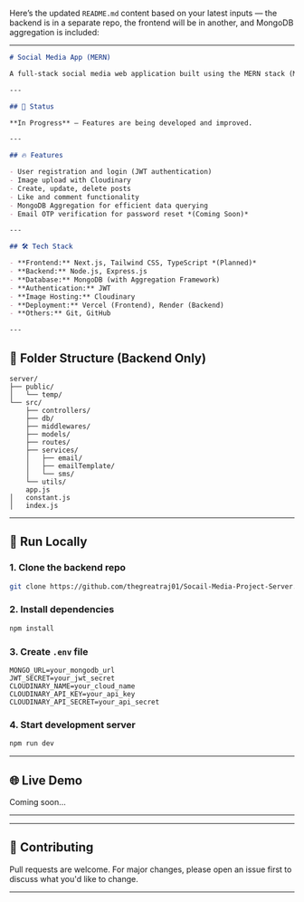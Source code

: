 Here’s the updated `README.md` content based on your latest inputs — the backend is in a separate repo, the frontend will be in another, and MongoDB aggregation is included:

---

```md
# Social Media App (MERN)

A full-stack social media web application built using the MERN stack (MongoDB, Express.js, React.js, Node.js). The app allows users to register, log in, create posts, like, and comment on others' posts. Image uploads are handled via Cloudinary, and user authentication is secured using JWT.

---

## 🚧 Status

**In Progress** – Features are being developed and improved.

---

## 🔥 Features

- User registration and login (JWT authentication)
- Image upload with Cloudinary
- Create, update, delete posts
- Like and comment functionality
- MongoDB Aggregation for efficient data querying
- Email OTP verification for password reset *(Coming Soon)*

---

## 🛠 Tech Stack

- **Frontend:** Next.js, Tailwind CSS, TypeScript *(Planned)*
- **Backend:** Node.js, Express.js
- **Database:** MongoDB (with Aggregation Framework)
- **Authentication:** JWT
- **Image Hosting:** Cloudinary
- **Deployment:** Vercel (Frontend), Render (Backend)
- **Others:** Git, GitHub

---

```
## 📁 Folder Structure (Backend Only)

```
server/
├── public/
│   └── temp/
└── src/
    ├── controllers/
    ├── db/
    ├── middlewares/
    ├── models/
    ├── routes/
    ├── services/
    │   ├── email/
    │   ├── emailTemplate/
    │   └── sms/
    └── utils/
    app.js
│   constant.js
│   index.js
```


---

## 🧪 Run Locally

### 1. Clone the backend repo
```bash
git clone https://github.com/thegreatraj01/Socail-Media-Project-Server.git

```

### 2. Install dependencies
```bash
npm install
```

### 3. Create `.env` file
```
MONGO_URL=your_mongodb_url
JWT_SECRET=your_jwt_secret
CLOUDINARY_NAME=your_cloud_name
CLOUDINARY_API_KEY=your_api_key
CLOUDINARY_API_SECRET=your_api_secret
```

### 4. Start development server
```bash
npm run dev
```

---

## 🌐 Live Demo

Coming soon…

---

<!-- ## 📷 Screenshots -->

<!-- *(Add screenshots here when available)* -->

---

## 🤝 Contributing

Pull requests are welcome. For major changes, please open an issue first to discuss what you'd like to change.

---
